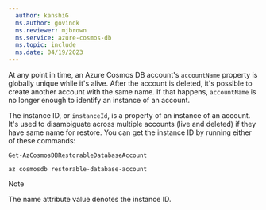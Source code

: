 ```yaml
---
  author: kanshiG
  ms.author: govindk
  ms.reviewer: mjbrown
  ms.service: azure-cosmos-db
  ms.topic: include
  ms.date: 04/19/2023
---
```


At any point in time, an Azure Cosmos DB account's `accountName` property is globally unique while it's alive. After the account is deleted, it's possible to create another account with the same name. If that happens, `accountName` is no longer enough to identify an instance of an account.

The instance ID, or `instanceId`, is a property of an instance of an account. It's used to disambiguate across multiple accounts (live and deleted) if they have same name for restore. You can get the instance ID by running either of these commands:

```azurepowershell-interactive
Get-AzCosmosDBRestorableDatabaseAccount
```

```azurecli-interactive
az cosmosdb restorable-database-account
```

> [!NOTE]
> The name attribute value denotes the instance ID.
